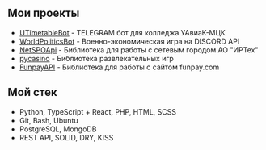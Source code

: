 ## Мои проекты
- [UTimetableBot](https://t.me/UaviakTimetableBot) - TELEGRAM бот для колледжа УАвиаК-МЦК
- [WorldPoliticsBot](https://t.me/werdeengod) - Военно-экономическая игра на DISCORD API
- [NetSPOApi](https://github.com/werdeengod/NetSPOApi) - Библиотека для работы с сетевым городом АО "ИРТех"
- [pycasino](https://t.me/werdeengod) - Библиотека развлекательных игр
- [FunpayAPI](https://github.com/werdeengod/funpay-api) - Библиотека для работы с сайтом funpay.com

## Мой стек
- Python, TypeScript + React, PHP, HTML, SCSS
- Git, Bash, Ubuntu
- PostgreSQL, MongoDB
- REST API, SOLID, DRY, KISS
